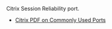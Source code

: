 Citrix Session Reliability port.

* [Citrix PDF on Commonly Used Ports](http://support.citrix.com/servlet/KbServlet/download/2389-102-571384/Citrix_TCP_Ports.pdf)
